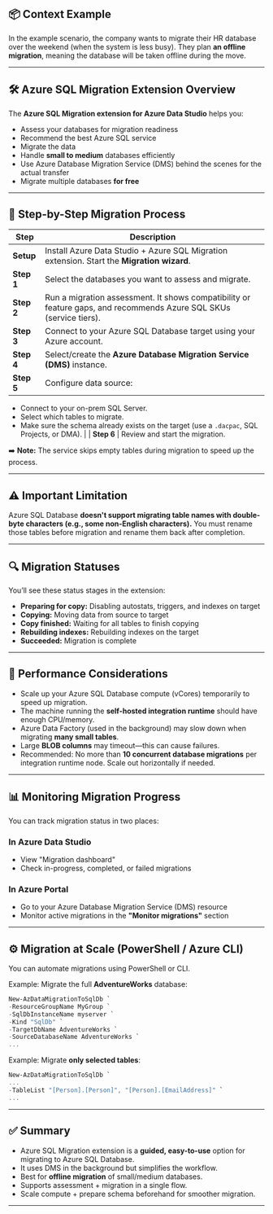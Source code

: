 ## 📦 **Context Example**

In the example scenario, the company wants to migrate their HR database over the weekend (when the system is less busy). They plan **an offline migration**, meaning the database will be taken offline during the move.

---

## 🛠️ **Azure SQL Migration Extension Overview**

The **Azure SQL Migration extension for Azure Data Studio** helps you:

- Assess your databases for migration readiness
- Recommend the best Azure SQL service
- Migrate the data
- Handle **small to medium** databases efficiently
- Use Azure Database Migration Service (DMS) behind the scenes for the actual transfer
- Migrate multiple databases **for free**

---

## 🔑 **Step-by-Step Migration Process**

| **Step**   | **Description**                                                                                                    |
| ---------- | ------------------------------------------------------------------------------------------------------------------ |
| **Setup**  | Install Azure Data Studio + Azure SQL Migration extension. Start the **Migration wizard**.                         |
| **Step 1** | Select the databases you want to assess and migrate.                                                               |
| **Step 2** | Run a migration assessment. It shows compatibility or feature gaps, and recommends Azure SQL SKUs (service tiers). |
| **Step 3** | Connect to your Azure SQL Database target using your Azure account.                                                |
| **Step 4** | Select/create the **Azure Database Migration Service (DMS)** instance.                                             |
| **Step 5** | Configure data source:                                                                                             |

- Connect to your on-prem SQL Server.
- Select which tables to migrate.
- Make sure the schema already exists on the target (use a `.dacpac`, SQL Projects, or DMA). |
  \| **Step 6** | Review and start the migration.

➡️ **Note:** The service skips empty tables during migration to speed up the process.

---

## ⚠️ **Important Limitation**

Azure SQL Database **doesn't support migrating table names with double-byte characters (e.g., some non-English characters).**
You must rename those tables before migration and rename them back after completion.

---

## 🔍 **Migration Statuses**

You’ll see these status stages in the extension:

- **Preparing for copy:** Disabling autostats, triggers, and indexes on target
- **Copying:** Moving data from source to target
- **Copy finished:** Waiting for all tables to finish copying
- **Rebuilding indexes:** Rebuilding indexes on the target
- **Succeeded:** Migration is complete

---

## 🚨 **Performance Considerations**

- Scale up your Azure SQL Database compute (vCores) temporarily to speed up migration.
- The machine running the **self-hosted integration runtime** should have enough CPU/memory.
- Azure Data Factory (used in the background) may slow down when migrating **many small tables**.
- Large **BLOB columns** may timeout—this can cause failures.
- Recommended: No more than **10 concurrent database migrations** per integration runtime node. Scale out horizontally if needed.

---

## 📊 **Monitoring Migration Progress**

You can track migration status in two places:

### In Azure Data Studio

- View "Migration dashboard"
- Check in-progress, completed, or failed migrations

### In Azure Portal

- Go to your Azure Database Migration Service (DMS) resource
- Monitor active migrations in the **"Monitor migrations"** section

---

## ⚙️ **Migration at Scale (PowerShell / Azure CLI)**

You can automate migrations using PowerShell or CLI.

Example: Migrate the full **AdventureWorks** database:

```powershell
New-AzDataMigrationToSqlDb `
-ResourceGroupName MyGroup `
-SqlDbInstanceName myserver `
-Kind "SqlDb" `
-TargetDbName AdventureWorks `
-SourceDatabaseName AdventureWorks `
...
```

Example: Migrate **only selected tables**:

```powershell
New-AzDataMigrationToSqlDb `
...
-TableList "[Person].[Person]", "[Person].[EmailAddress]" `
...
```

---

## ✅ **Summary**

- Azure SQL Migration extension is a **guided, easy-to-use** option for migrating to Azure SQL Database.
- It uses DMS in the background but simplifies the workflow.
- Best for **offline migration** of small/medium databases.
- Supports assessment + migration in a single flow.
- Scale compute + prepare schema beforehand for smoother migration.

---
